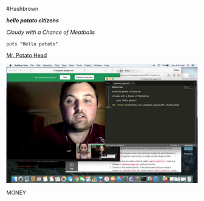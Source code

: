 #Hashbrown

**_hello potato citizens_**

*Cloudy with a Chance of Meatballs*

    puts "Hello potato"    

[Mr. Potato Head](https://en.wikipedia.org/wiki/Mr._Potato_Head)

![happy times](https://raw.githubusercontent.com/jeff-fichtner/phase-0-gps-1/master/GPS.png "Happy Times")

MONEY